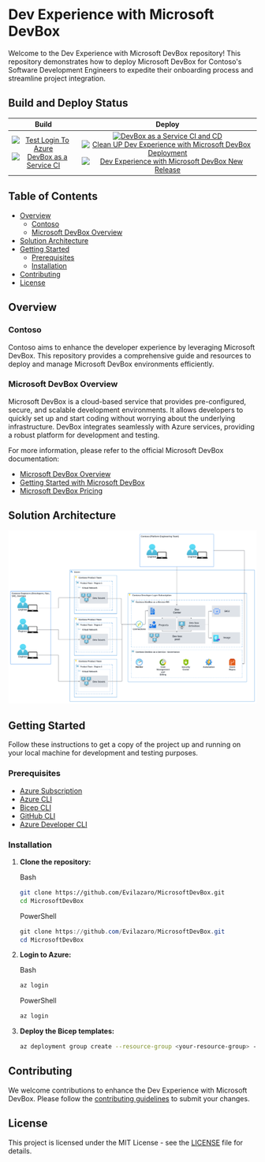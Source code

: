 # Dev Experience with Microsoft DevBox

Welcome to the Dev Experience with Microsoft DevBox repository! This repository demonstrates how to deploy Microsoft DevBox for Contoso's Software Development Engineers to expedite their onboarding process and streamline project integration.

## Build and Deploy Status

| Build | Deploy |
|:-----:|:------:|
| [![Test Login To Azure](https://github.com/Evilazaro/MicrosoftDevBox/actions/workflows/testLoginToAzure.yaml/badge.svg)](https://github.com/Evilazaro/MicrosoftDevBox/actions/workflows/testLoginToAzure.yaml) [![DevBox as a Service CI](https://github.com/Evilazaro/MicrosoftDevBox/actions/workflows/devBox-CI.yaml/badge.svg)](https://github.com/Evilazaro/MicrosoftDevBox/actions/workflows/devBox-CI.yaml) | [![DevBox as a Service CI and CD](https://github.com/Evilazaro/MicrosoftDevBox/actions/workflows/deployDevBox.yaml/badge.svg)](https://github.com/Evilazaro/MicrosoftDevBox/actions/workflows/deployDevBox.yaml) [![Clean UP Dev Experience with Microsoft DevBox Deployment](https://github.com/Evilazaro/DevExp-MicrosoftDevBox/actions/workflows/cleanUpDeployment.yaml/badge.svg)](https://github.com/Evilazaro/DevExp-MicrosoftDevBox/actions/workflows/cleanUpDeployment.yaml) [![Dev Experience with Microsoft DevBox New Release](https://github.com/Evilazaro/DevExp-MicrosoftDevBox/actions/workflows/devExpNewRelease.yaml/badge.svg)](https://github.com/Evilazaro/DevExp-MicrosoftDevBox/actions/workflows/devExpNewRelease.yaml) |


## Table of Contents

- [Overview](#overview)
    - [Contoso](#contoso)
    - [Microsoft DevBox Overview](#microsoft-devbox-overview)
- [Solution Architecture](#solution-architecture)
- [Getting Started](#getting-started)
    - [Prerequisites](#prerequisites)
    - [Installation](#installation)
- [Contributing](#contributing)
- [License](#license)

## Overview

### Contoso
Contoso aims to enhance the developer experience by leveraging Microsoft DevBox. This repository provides a comprehensive guide and resources to deploy and manage Microsoft DevBox environments efficiently.

### Microsoft DevBox Overview

Microsoft DevBox is a cloud-based service that provides pre-configured, secure, and scalable development environments. It allows developers to quickly set up and start coding without worrying about the underlying infrastructure. DevBox integrates seamlessly with Azure services, providing a robust platform for development and testing.

For more information, please refer to the official Microsoft DevBox documentation:
- [Microsoft DevBox Overview](https://docs.microsoft.com/en-us/azure/dev-box/overview)
- [Getting Started with Microsoft DevBox](https://docs.microsoft.com/en-us/azure/dev-box/get-started)
- [Microsoft DevBox Pricing](https://azure.microsoft.com/en-us/pricing/details/dev-box/)

## Solution Architecture

![Solution Architecture](./images/ContosoDevBox.png)

## Getting Started

Follow these instructions to get a copy of the project up and running on your local machine for development and testing purposes.

### Prerequisites

- [Azure Subscription](https://azure.microsoft.com/en-us/free/)
- [Azure CLI](https://docs.microsoft.com/en-us/cli/azure/install-azure-cli)
- [Bicep CLI](https://docs.microsoft.com/en-us/azure/azure-resource-manager/bicep/install)
- [GitHub CLI](https://cli.github.com/)
- [Azure Developer CLI](https://learn.microsoft.com/en-us/azure/developer/azure-developer-cli)

### Installation

1. **Clone the repository:**
    
    Bash
    ```sh
    git clone https://github.com/Evilazaro/MicrosoftDevBox.git
    cd MicrosoftDevBox
    ```
    PowerShell
    ```powershell
    git clone https://github.com/Evilazaro/MicrosoftDevBox.git
    cd MicrosoftDevBox
    ```

2. **Login to Azure:**
    
    Bash 
    ```sh
    az login
    ```
    PowerShell
    ```powershell
    az login 
    ```
3. **Deploy the Bicep templates:**
    ```sh
    az deployment group create --resource-group <your-resource-group> --template-file ./bicep/main.bicep
    ```

## Contributing

We welcome contributions to enhance the Dev Experience with Microsoft DevBox. Please follow the [contributing guidelines](CONTRIBUTING.md) to submit your changes.

## License

This project is licensed under the MIT License - see the [LICENSE](LICENSE) file for details.